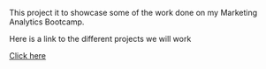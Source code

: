 This project it to showcase some of the work done on my Marketing Analytics Bootcamp.

Here is a link to the different projects we will work

[Click here]([https://docs.google.com/presentation/d/1Y-ZHHmfX_qNZ-BKvBuoYPIO2J9Tyqq3W/edit?usp=drive_link&ouid=104607100846070042306&rtpof=true&sd=true](https://docs.google.com/presentation/d/1Lry5lLoy54RNFWqMXqoKjW0lILU6LG1Hv0TCbVGpTvA/edit?usp=drive_link)https://docs.google.com/presentation/d/1Lry5lLoy54RNFWqMXqoKjW0lILU6LG1Hv0TCbVGpTvA/edit?usp=drive_link)
